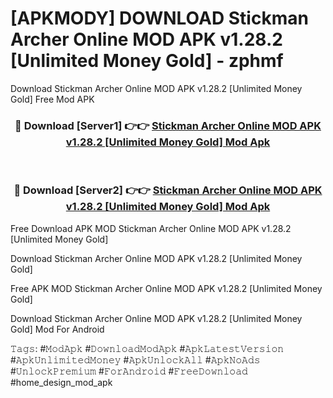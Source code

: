 # [APKMODY] DOWNLOAD Stickman Archer Online MOD APK v1.28.2 [Unlimited Money Gold] - zphmf
Download Stickman Archer Online MOD APK v1.28.2 [Unlimited Money Gold] Free Mod APK

<div align="center">
<h3>🔴 Download [Server1] 👉👉 <a href="https://apk-comot.site?title=Stickman_Archer_Online_MOD_APK_v1.28.2_[Unlimited_Money_Gold]">Stickman Archer Online MOD APK v1.28.2 [Unlimited Money Gold] Mod Apk</a></h3><br>

<h3>🔴 Download [Server2] 👉👉 <a href="https://apk-comot.site?title=Stickman_Archer_Online_MOD_APK_v1.28.2_[Unlimited_Money_Gold]">Stickman Archer Online MOD APK v1.28.2 [Unlimited Money Gold] Mod Apk</a></h3>
</div>


Free Download APK MOD Stickman Archer Online MOD APK v1.28.2 [Unlimited Money Gold]

Download Stickman Archer Online MOD APK v1.28.2 [Unlimited Money Gold] 

Free APK MOD Stickman Archer Online MOD APK v1.28.2 [Unlimited Money Gold] 

Download Stickman Archer Online MOD APK v1.28.2 [Unlimited Money Gold] Mod For Android

𝚃𝚊𝚐𝚜: #𝙼𝚘𝚍𝙰𝚙𝚔 #𝙳𝚘𝚠𝚗𝚕𝚘𝚊𝚍𝙼𝚘𝚍𝙰𝚙𝚔 #𝙰𝚙𝚔𝙻𝚊𝚝𝚎𝚜𝚝𝚅𝚎𝚛𝚜𝚒𝚘𝚗 #𝙰𝚙𝚔𝚄𝚗𝚕𝚒𝚖𝚒𝚝𝚎𝚍𝙼𝚘𝚗𝚎𝚢 #𝙰𝚙𝚔𝚄𝚗𝚕𝚘𝚌𝚔𝙰𝚕𝚕 #𝙰𝚙𝚔𝙽𝚘𝙰𝚍𝚜 #𝚄𝚗𝚕𝚘𝚌𝚔𝙿𝚛𝚎𝚖𝚒𝚞𝚖 #𝙵𝚘𝚛𝙰𝚗𝚍𝚛𝚘𝚒𝚍 #𝙵𝚛𝚎𝚎𝙳𝚘𝚠𝚗𝚕𝚘𝚊𝚍 #home_design_mod_apk